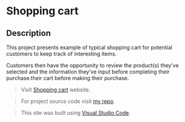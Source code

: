 # Shopping cart

## Description
This project presents example of typical shopping cart for potential customers to keep track of interesting items. 

Customers then have the opportunity to review the product(s) they’ve selected and the information they’ve input before completing their purchase.their cart before making their purchase.

> Visit [Shopping cart](https://carevick.github.io/) website.

> For project source code visit [my repo](https://github.com/carevick/carevick-shoppingCart).

> This site was built using [Visual Studio Code](https://code.visualstudio.com/).

